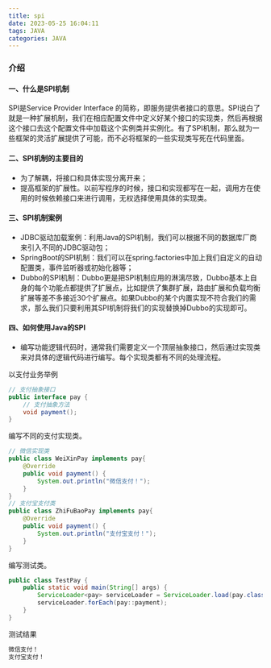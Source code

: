 ```yaml
---
title: spi
date: 2023-05-25 16:04:11
tags: JAVA
categories: JAVA
---
```


### 介绍

#### 一、什么是SPI机制

SPI是Service Provider Interface 的简称，即服务提供者接口的意思。SPI说白了就是一种扩展机制，我们在相应配置文件中定义好某个接口的实现类，然后再根据这个接口去这个配置文件中加载这个实例类并实例化。有了SPI机制，那么就为一些框架的灵活扩展提供了可能，而不必将框架的一些实现类写死在代码里面。

#### 二、SPI机制的主要目的

- 为了解耦，将接口和具体实现分离开来；
- 提高框架的扩展性。以前写程序的时候，接口和实现都写在一起，调用方在使用的时候依赖接口来进行调用，无权选择使用具体的实现类。

#### 三、SPI机制案例

- JDBC驱动加载案例：利用Java的SPI机制，我们可以根据不同的数据库厂商来引入不同的JDBC驱动包；
- SpringBoot的SPI机制：我们可以在spring.factories中加上我们自定义的自动配置类，事件监听器或初始化器等；
- Dubbo的SPI机制：Dubbo更是把SPI机制应用的淋漓尽致，Dubbo基本上自身的每个功能点都提供了扩展点，比如提供了集群扩展，路由扩展和负载均衡扩展等差不多接近30个扩展点。如果Dubbo的某个内置实现不符合我们的需求，那么我们只要利用其SPI机制将我们的实现替换掉Dubbo的实现即可。

#### 四、如何使用Java的SPI

- 编写功能逻辑代码时，通常我们需要定义一个顶层抽象接口，然后通过实现类来对具体的逻辑代码进行编写。每个实现类都有不同的处理流程。

以支付业务举例

```java
// 支付抽象接口
public interface pay {
    // 支付抽象方法
    void payment();
}
```

编写不同的支付实现类。

```java
// 微信实现类
public class WeiXinPay implements pay{
    @Override
    public void payment() {
        System.out.println("微信支付！");
    }
}
// 支付宝支付类
public class ZhiFuBaoPay implements pay{
    @Override
    public void payment() {
        System.out.println("支付宝支付！");
    }
}
```

编写测试类。

```java
public class TestPay {
    public static void main(String[] args) {
        ServiceLoader<pay> serviceLoader = ServiceLoader.load(pay.class);
        serviceLoader.forEach(pay::payment);
    }
}
```

测试结果

```tex
微信支付！
支付宝支付！
```

